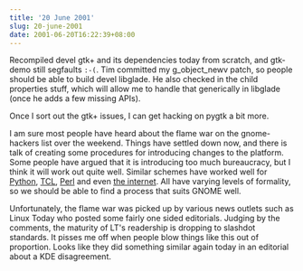 ```yaml
---
title: '20 June 2001'
slug: 20-june-2001
date: 2001-06-20T16:22:39+08:00
---
```


Recompiled devel gtk+ and its dependencies today from
scratch, and gtk-demo still segfaults `:-(`. Tim
committed my g\_object\_newv patch, so people should be able
to build devel libglade. He also checked in the child
properties stuff, which will allow me to handle that
generically in libglade (once he adds a few missing APIs).

Once I sort out the gtk+ issues, I can get hacking on
pygtk a bit more.

I am sure most people have heard about the flame war on
the gnome-hackers list over the weekend. Things have
settled down now, and there is talk of creating some
procedures for introducing changes to the platform. Some
people have argued that it is introducing too much
bureaucracy, but I think it will work out quite well.
Similar schemes have worked well for
[Python](http://python.sourceforge.net/peps/),
[TCL](http://www.cs.man.ac.uk/fellowsd-bin/TIP),
[Perl](http://dev.perl.org/rfc/) and even [the
internet](http://www.rfc-editor.org/rfc.html).
All have varying levels of formality, so we should be able
to find a process that suits GNOME well.

Unfortunately, the flame war was picked up by various
news outlets such as Linux Today who posted some fairly one
sided editorials. Judging by the comments, the maturity of
LT\'s readership is dropping to slashdot standards. It
pisses me off when people blow things like this out of
proportion. Looks like they did something similar again
today in an editorial about a KDE disagreement.
